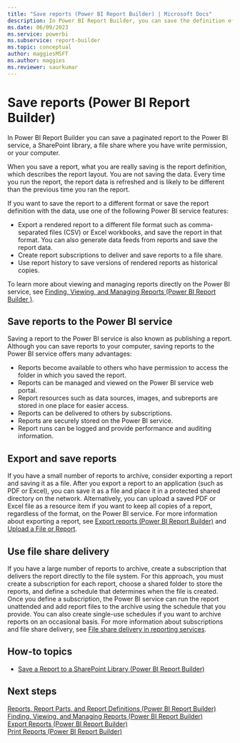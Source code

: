 ```yaml
---
title: "Save reports (Power BI Report Builder) | Microsoft Docs"
description: In Power BI Report Builder, you can save the definition of a report, which includes the layout but not the data. The data is refreshed every time you run the report.
ms.date: 06/09/2023
ms.service: powerbi
ms.subservice: report-builder
ms.topic: conceptual
author: maggiesMSFT
ms.author: maggies
ms.reviewer: saurkumar
---
```

# Save reports (Power BI Report Builder)
  In Power BI Report Builder you can save a paginated report to the Power BI service, a SharePoint library, a file share where you have write permission, or your computer. 
  
When you save a report, what you are really saving is the report definition, which describes the report layout. You are not saving the data. Every time you run the report, the report data is refreshed and is likely to be different than the previous time you ran the report.  
  
 If you want to save the report to a different format or save the report definition with the data, use one of the following Power BI service features:  
  
-   Export a rendered report to a different file format such as comma-separated files (CSV) or Excel workbooks, and save the report in that format. You can also generate data feeds from reports and save the report data.   
-   Create report subscriptions to deliver and save reports to a file share.  
-   Use report history to save versions of rendered reports as historical copies.  
  
 To learn more about viewing and managing reports directly on the Power BI service, see [Finding, Viewing, and Managing Reports &#40;Power BI Report Builder &#41;](/sql/reporting-services/report-builder/finding-viewing-and-managing-reports-report-builder-and-ssrs). 
  
##  <a name="SavingReportDefinitions"></a> Save reports to the Power BI service 
  Saving a report to the Power BI service is also known as publishing a report. Although you can save reports to your computer, saving reports to the Power BI service offers many advantages:  
  
-   Reports become available to others who have permission to access the folder in which you saved the report.  
-   Reports can be managed and viewed on the Power BI service web portal.  
-   Report resources such as data sources, images, and subreports are stored in one place for easier access.  
-   Reports can be delivered to others by subscriptions.  
-   Reports are securely stored on the Power BI service.  
-   Report runs can be logged and provide performance and auditing information.  
  
##  <a name="ExportingAndSavingReports"></a> Export and save reports

 If you have a small number of reports to archive, consider exporting a report and saving it as a file. After you export a report to an application (such as PDF or Excel), you can save it as a file and place it in a protected shared directory on the network. Alternatively, you can upload a saved PDF or Excel file as a resource item if you want to keep all copies of a report, regardless of the format, on the Power BI service. For more information about exporting a report, see [Export reports &#40;Power BI Report Builder&#41;](/sql/reporting-services/report-builder/export-reports-report-builder-and-ssrs) and [Upload a File or Report](/sql/reporting-services/reports/upload-a-file-or-report-report-manager).  
  
##  <a name="UsingFileShareDelivery"></a> Use file share delivery  

 If you have a large number of reports to archive, create a subscription that delivers the report directly to the file system. For this approach, you must create a subscription for each report, choose a shared folder to store the reports, and define a schedule that determines when the file is created. Once you define a subscription, the Power BI service can run the report unattended and add report files to the archive using the schedule that you provide. You can also create single-use schedules if you want to archive reports on an occasional basis. For more information about subscriptions and file share delivery, see [File share delivery in reporting services](/sql/reporting-services/subscriptions/file-share-delivery-in-reporting-services).  
  
##  <a name="HowTo"></a> How-to topics  
  
-   [Save a Report to a SharePoint Library &#40;Power BI Report Builder&#41;](/sql/reporting-services/report-builder/save-a-report-to-a-sharepoint-library-report-builder)  
   
## Next steps

 [Reports, Report Parts, and Report Definitions &#40;Power BI Report Builder&#41;](/sql/reporting-services/report-design/reports-report-parts-and-report-definitions-report-builder-and-ssrs)     
 [Finding, Viewing, and Managing Reports &#40;Power BI Report Builder&#41;](/sql/reporting-services/report-builder/finding-viewing-and-managing-reports-report-builder-and-ssrs)   
 [Export Reports &#40;Power BI Report Builder&#41;](/sql/reporting-services/report-builder/export-reports-report-builder-and-ssrs)   
 [Print Reports &#40;Power BI Report Builder&#41;](/sql/reporting-services/report-builder/print-reports-report-builder-and-ssrs)  
  
  
